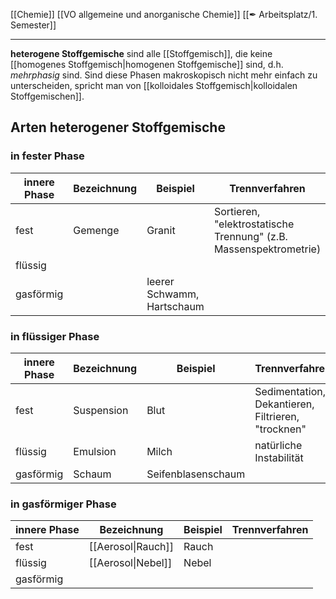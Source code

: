 [[Chemie]] [[VO allgemeine und anorganische Chemie]] [[✒ Arbeitsplatz/1. Semester]]

---

**heterogene Stoffgemische** sind alle [[Stoffgemisch]], die keine [[homogenes Stoffgemisch|homogenen Stoffgemische]] sind, d.h. *mehrphasig* sind.
Sind diese Phasen makroskopisch nicht mehr einfach zu unterscheiden, spricht man von [[kolloidales Stoffgemisch|kolloidalen Stoffgemischen]].

## Arten heterogener Stoffgemische

### in fester Phase

| innere Phase | Bezeichnung | Beispiel                   | Trennverfahren                                                    |
| ------------ | ----------- | -------------------------- | ----------------------------------------------------------------- |
| fest         | Gemenge     | Granit                     | Sortieren, "elektrostatische Trennung" (z.B. Massenspektrometrie) |
| flüssig      |             |                            |                                                                   |
| gasförmig    |             | leerer Schwamm, Hartschaum |                                                                   |

### in flüssiger Phase

| innere Phase | Bezeichnung | Beispiel           | Trennverfahren                                     |
| ------------ | ----------- | ------------------ | -------------------------------------------------- |
| fest         | Suspension  | Blut               | Sedimentation, Dekantieren, Filtrieren, "trocknen" |
| flüssig      | Emulsion    | Milch              | natürliche Instabilität                            |
| gasförmig    | Schaum      | Seifenblasenschaum |                                                    |

### in gasförmiger Phase

| innere Phase | Bezeichnung       | Beispiel | Trennverfahren |
| ------------ | ----------------- | -------- | -------------- |
| fest         | [[Aerosol\|Rauch]] | Rauch    |                |
| flüssig      | [[Aerosol\|Nebel]] | Nebel    |                |
| gasförmig    |                   |          |                |

